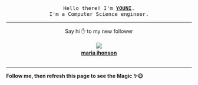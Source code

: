 <p align='center'>
    <samp>Hello there! I'm <b><a href='https://github.com/abdelyouni'>YOUNI</a></b>.<br>
        I'm a Computer Science engineer.
    </samp>
</p>
<hr>
<p align='center'>
    <span>Say hi ✋ to my new follower </span></br></br>
    <img src='https://itspot.ma/github/misshappend_avatar.png'><b></br>
    <a href='https://github.com/misshappend'>maria jhonson</a></b></br></br>
</p>
<hr>
<b>Follow me, then refresh this page to see the Magic ✨😉</b>